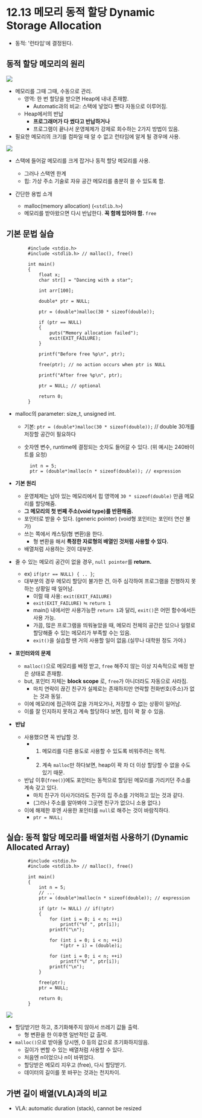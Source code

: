 # 12.13 메모리 동적 할당 Dynamic Storage Allocation
* 동적: '런타임'에 결정된다.

## 동적 할당 메모리의 원리
<img src="https://github.com/uber9ma/following_C/blob/master/images/chapter12/scope4.png?raw=true">

* 메모리를 그때 그때, 수동으로 관리.
    - 영역: 한 번 할당을 받으면 Heap에 내내 존재함.
        - Automatic과의 비교: 스택에 넣었다 뺐다 자동으로 이루어짐.
    - Heap에서의 반납
        - __프로그래머가 다 썼다고 반납하거나__ 
        - 프로그램이 끝나서 운영체제가 강제로 회수하는 2가지 방법이 있음.
* 필요한 메모리의 크기를 컴파일 때 알 수 없고 런타임에 알게 될 경우에 사용.

<img src="https://github.com/uber9ma/following_C/blob/master/images/chapter12/alloc1.png?raw=true">

* 스택에 들어갈 메모리를 크게 잡거나 동적 할당 메모리를 사용.
    - 그러나 스택엔 한계
    - 힙: 가상 주소 기술로 자유 공간 메모리를 충분히 쓸 수 있도록 함.

* 간단한 용법 소개
    - malloc(memory allocation) (`<stdlib.h>`)
    - 메모리를 받아왔으면 다시 반납한다. __꼭 함께 있어야 함.__ `free`


## 기본 문법 실습
            
            #include <stdio.h>
            #include <stdlib.h> // malloc(), free()

            int main()
            {
                float x;
                char str[] = "Dancing with a star";

                int arr[100];

                double* ptr = NULL;

                ptr = (double*)malloc(30 * sizeof(double));

                if (ptr == NULL)
                {
                    puts("Memory allocation failed");
                    exit(EXIT_FAILURE);
                }

                printf("Before free %p\n", ptr);

                free(ptr); // no action occurs when ptr is NULL

                printf("After free %p\n", ptr);

                ptr = NULL; // optional

                return 0;
            }

* malloc의 parameter: size_t, unsigned int.
    - 기본: `ptr = (double*)malloc(30 * sizeof(double));` // double 30개를 저장할 공간이 필요하다
    - 숫자엔 변수, runtime에 결정되는 숫자도 들어갈 수 있다. (위 예시는 240바이트를 요청)
            
            int n = 5;
            ptr = (double*)malloc(n * sizeof(double)); // expression

* __기본 원리__
    - 운영체제는 남아 있는 메모리에서 힙 영역에 `30 * sizeof(double)` 만큼 메모리를 할당해줌.
    - __그 메모리의 첫 번째 주소(void type)를 반환해줌.__
    - 포인터로 받을 수 있다. (generic pointer) (void형 포인터는 포인터 연산 불가)
    - 쓰는 쪽에서 캐스팅(형 변환)을 한다.
        - 형 변환을 해서 __특정한 자료형의 배열인 것처럼 사용할 수 있다.__
    - 배열처럼 사용하는 것이 대부분.

* 줄 수 있는 메모리 공간이 없을 경우, `null pointer`를 __return.__
    - ex) `if(ptr == NULL) { .. }`;
    - 대부분의 경우 메모리 할당이 불가한 건, 아주 심각하여 프로그램을 진행하지 못하는 상황일 때 일어남.
        - 이럴 때 사용: `exit(EXIT_FAILURE)`
        - `exit(EXIT_FAILURE)` ≒ `return 1`
        - main() 내에서만 사용가능한 `return 1`과 달리, `exit()`은 어떤 함수에서든 사용 가능.
        - 가끔, 많은 프로그램을 띄워놓았을 때, 메모리 전체의 공간은 있으나 일렬로 할당해줄 수 있는 메모리가 부족할 수는 있음.
        - `exit()`을 실습할 땐 거의 사용할 일이 없음.(실무나 대학원 정도 가야.)

* __포인터와의 문제__
    - `malloc()`으로 메모리를 배정 받고, `free` 해주지 않는 이상 지속적으로 배정 받은 상태로 존재함.
    - but, 포인터 자체는 __block scope__ 로, `free`가 아니더라도 자동으로 사라짐.
        - 마치 연락이 끊긴 친구가 실제로는 존재하지만 연락할 전화번호(주소)가 없는 것과 동일.
    - 이에 메모리에 접근하여 값을 가져오거나, 저장할 수 없는 상황이 일어남.
    - 이를 잘 인지하지 못하고 계속 할당하다 보면, 힙이 꽉 찰 수 있음.

* __반납__
    - 사용했으면 꼭 반납할 것.
        - 1) 메모리를 다른 용도로 사용할 수 있도록 비워주려는 목적.
        - 2) 계속 `malloc`만 하다보면, heap이 꽉 차 더 이상 할당할 수 없을 수도 있기 때문.
    - 반납 이후(`free()`)에도 포인터는 동적으로 할당된 메모리를 가리키던 주소를 계속 갖고 있다.
        - 마치 친구가 이사가더라도 친구의 집 주소를 기억하고 있는 것과 같다.
        - (그러나 주소를 알아봐야 그곳엔 친구가 없으니 소용 없다.)
    - 이에 해제한 후엔 사용한 포인터를 `null`로 해주는 것이 바람직하다.
        - `ptr = NULL;`
    
## 실습: 동적 할당 메모리를 배열처럼 사용하기 (Dynamic Allocated Array)

            #include <stdio.h>
            #include <stdlib.h> // malloc(), free()

            int main()
            {
                int n = 5;
                // ...
                ptr = (double*)malloc(n * sizeof(double)); // expression

                if (ptr != NULL) // if(!ptr)
                {
                    for (int i = 0; i < n; ++i)
                        printf("%f ", ptr[i]);
                    printf("\n");

                    for (int i = 0; i < n; ++i)
                        *(ptr + i) = (double)i;
                    
                    for (int i = 0; i < n; ++i)
                        printf("%f ", ptr[i]);
                    printf("\n");
                }

                free(ptr);
                ptr = NULL;

                return 0;
            }

<img src="https://github.com/uber9ma/following_C/blob/master/images/chapter12/alloc2.png?raw=true">

* 할당받기만 하고, 초기화해주지 않아서 쓰레기 값들 출력.
    - 형 변환을 한 이후엔 일반적인 값 출력.
* `malloc()`으로 받아올 당시엔, 0 등의 값으로 초기화하지않음.
    - 길이가 변할 수 있는 배열처럼 사용할 수 있다.
    - 처음엔 n이었으나 n이 바뀌었다. 
    - 할당받은 메모리 지우고 (free), 다시 할당받기.
    - 데이터의 길이를 못 바꾸는 것과는 천지차이.

## 가변 길이 배열(VLA)과의 비교

* VLA: automatic duration (stack), cannot be resized
